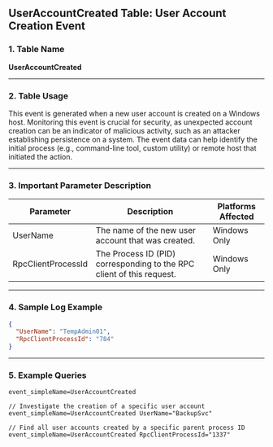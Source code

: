 ## UserAccountCreated Table: User Account Creation Event

### 1. Table Name
**UserAccountCreated**

---

### 2. Table Usage
This event is generated when a new user account is created on a Windows host. Monitoring this event is crucial for security, as unexpected account creation can be an indicator of malicious activity, such as an attacker establishing persistence on a system. The event data can help identify the initial process (e.g., command-line tool, custom utility) or remote host that initiated the action.

---

### 3. Important Parameter Description

| Parameter | Description | Platforms Affected |
|---|---|---|
| UserName | The name of the new user account that was created. | Windows Only |
| RpcClientProcessId | The Process ID (PID) corresponding to the RPC client of this request. | Windows Only |

---

### 4. Sample Log Example

```json
{
  "UserName": "TempAdmin01",
  "RpcClientProcessId": "784"
}
```

---

### 5. Example Queries

```xql// Find all user account creation events
event_simpleName=UserAccountCreated

// Investigate the creation of a specific user account
event_simpleName=UserAccountCreated UserName="BackupSvc"

// Find all user accounts created by a specific parent process ID
event_simpleName=UserAccountCreated RpcClientProcessId="1337"
```
